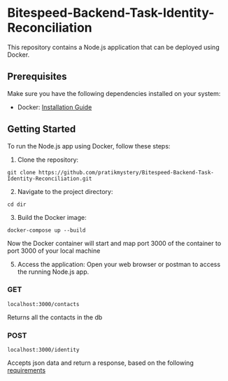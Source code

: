 # Bitespeed-Backend-Task-Identity-Reconciliation
This repository contains a Node.js application that can be deployed using Docker.

## Prerequisites

Make sure you have the following dependencies installed on your system:

- Docker: [Installation Guide](https://docs.docker.com/get-docker/)

## Getting Started

To run the Node.js app using Docker, follow these steps:

1. Clone the repository:

`git clone https://github.com/pratikmystery/Bitespeed-Backend-Task-Identity-Reconciliation.git`

2. Navigate to the project directory:

`cd dir`

3. Build the Docker image:

`docker-compose up --build`

Now the Docker container will start and map port 3000 of the container to port 3000 of your local machine

5. Access the application:
Open your web browser or postman to access the running Node.js app.

### GET

`localhost:3000/contacts` 

Returns all the contacts in the db

### POST

`localhost:3000/identity`

Accepts json data and return a response, based on the following [requirements](https://bitespeed.notion.site/Bitespeed-Backend-Task-Identity-Reconciliation-53392ab01fe149fab989422300423199) 
